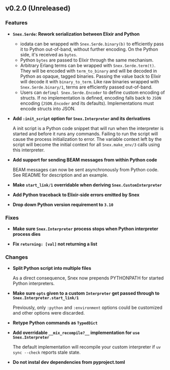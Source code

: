 ## v0.2.0 (Unreleased)

### Features

- **`Snex.Serde`: Rework serialization between Elixir and Python**

  - iodata can be wrapped with `Snex.Serde.binary(b)` to efficiently pass it to Python out-of-band, without further encoding.
    On the Python side, it's received as `bytes`.
  - Python `bytes` are passed to Elixir through the same mechanism.
  - Arbitrary Erlang terms can be wrapped with `Snex.Serde.term(t)`.
    They will be encoded with `term_to_binary` and will be decoded in Python as opaque, tagged binaries.
    Passing the value back to Elixir will decode it with `binary_to_term`.
    Like raw binaries wrapped with `Snex.Serde.binary/1`, terms are efficiently passed out-of-band.
  - Users can `defimpl Snex.Serde.Encoder` to define custom encoding of structs.
    If no implementation is defined, encoding falls back to `JSON` encoding (`JSON.Encoder` and its defaults).
    Implementations must encode structs into JSON.

- **Add `:init_script` option for `Snex.Interpreter` and its derivatives**

  A init script is a Python code snippet that will run when the interpreter is started and before it runs any commands.
  Failing to run the script will cause the process initialization to error.
  The variable context left by the script will become the initial context for all `Snex.make_env/3` calls using this interpreter.

- **Add support for sending BEAM messages from within Python code**

  BEAM messages can now be sent asynchronously from Python code.
  See README for description and an example.

- **Make `start_link/1` overridable when deriving `Snex.CustomInterpreter`**

- **Add Python traceback to Elixir-side errors emitted by Snex**

- **Drop down Python version requirement to `3.10`**

### Fixes

- **Make sure `Snex.Interpreter` process stops when Python interpreter process dies**

- **Fix `returning: [val]` not returning a list**

### Changes

- **Split Python script into multiple files**

  As a direct consequence, Snex now prepends PYTHONPATH for started Python interpreters.

- **Make sure `opts` given to a custom `Interpreter` get passed through to `Snex.Interpreter.start_link/1`**

  Previously, only `:python` and `:environment` options could be customized and other options were discarded.

- **Retype Python commands as `TypedDict`**

- **Add overridable `__mix_recompile?__` implementation for `use Snex.Interpreter`**

  The default implementation will recompile your custom interpreter if `uv sync --check` reports stale state.

- **Do not instal dev dependencies from pyproject.toml**
